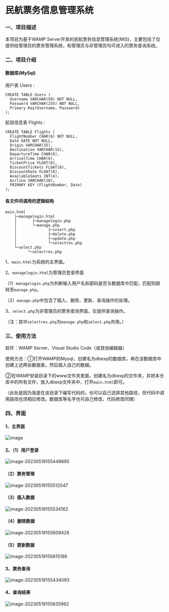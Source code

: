 # 民航票务信息管理系统

### 一、项目描述

本项目为基于WAMP Server开发的民航票务信息管理系统(MIS)，主要包括了仅提供给管理员的票务管理系统，和管理员与非管理员均可进入的票务查询系统。

### 二、项目介绍

#### 数据库(MySql)

用户表  Users :

```mysql
CREATE TABLE Users (
  Username VARCHAR(50) NOT NULL,
  Password VARCHAR(255) NOT NULL,
  Primary Key(Username, Password)
);

```

航班信息表  Flights :

```mysql
CREATE TABLE Flights (
  FlightNumber CHAR(8) NOT NULL,
  Date DATE NOT NULL,
  Origin VARCHAR(15),
  Destination VARCHAR(15),
  DepartureTime CHAR(6),
  ArrivalTime CHAR(6),
  TicketPrice FLOAT(8),
  DiscountTickets FLOAT(8),
  DiscountRate FLOAT(8),
  AvailableSeats INT(4),
  Airline VARCHAR(20),
  PRIMARY KEY (FlightNumber, Date)
);
```

#### 各文件间调用的逻辑结构

```
main.html
    ├─managelogin.html
    │       ├─managelogin.php
    │       └─manage.php
    │              ├─insert.php
    │              ├─delete.php
    │              ├─update.php
    │              └─selectres.php
    └─select.php 
          └─selectres.php
```

1、`main.html`为系统的主界面。

2、`managelogin.html`为管理员登录界面

​    （1）`managelogin.php`为判断输入用户名和密码是否与数据库中匹配，匹配则跳转至`manage.php`。

​    （2）`manage.php`中包含了插入、删除、更新、查询操作的处理。

3、`select.php`为非管理员的票务查询界面，仅提供查询操作。

（注：其中`selectres.php`为`manage.php`和`select.php`共用。）

### 三、使用方法

软件：WAMP Server、Visual Studio Code（或其他编辑器）

使用方法：①打开WAMP的Mysql，创建名为dbexp的数据库，再在该数据库中创建上述两张数据表，然后插入自己的数据。

②在WAMP安装目录下的www文件夹里面，创建名为dbexp的文件夹，并把本仓库中的所有文件，放入dbexp文件夹中，打开`main.html`即可。

（此处是因为我是在该目录下编写代码的。也可以自己选择其他路径，但代码中调用路径也须相应修改。数据库等名字也可自己修改，代码修改同理）

### 四、界面

#### 1、主界面

![image](img/主界面.png)

#### 2、（1）用户登录

![image-20230519155449695](img/用户登录.png)

#### （2）票务管理

![image-20230519155512047](img/票务管理.png)

#### （3）插入数据

![image-20230519155534162](img/插入数据.png)

#### （4）删除数据

![image-20230519155609426](img/删除数据.png)

#### （5）更新数据

![image-20230519155615166](img/更新数据.png)

#### 3、票务查询

![image-20230519155434093](img/票务查询.png)

#### 4、查询结果

![image-20230519155635962](img/查询结果.png)
